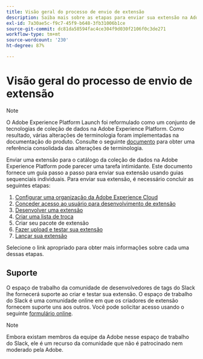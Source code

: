 ```yaml
---
title: Visão geral do processo de envio de extensão
description: Saiba mais sobre as etapas para enviar sua extensão na Adobe Experience Platform, desde o desenvolvimento até o lançamento.
exl-id: 7a30ae5c-f9c7-45f9-b648-3fb31006b1ce
source-git-commit: dc81da58594fac4ce304f9d030f2106f0c3de271
workflow-type: tm+mt
source-wordcount: '230'
ht-degree: 87%

---
```


# Visão geral do processo de envio de extensão

>[!NOTE]
>
>O Adobe Experience Platform Launch foi reformulado como um conjunto de tecnologias de coleção de dados na Adobe Experience Platform. Como resultado, várias alterações de terminologia foram implementadas na documentação do produto. Consulte o seguinte [documento](../../term-updates.md) para obter uma referência consolidada das alterações de terminologia.

Enviar uma extensão para o catálogo da coleção de dados na Adobe Experience Platform pode parecer uma tarefa intimidante. Este documento fornece um guia passo a passo para enviar sua extensão usando guias sequenciais individuais. Para enviar sua extensão, é necessário concluir as seguintes etapas:

1. [Configurar uma organização da Adobe Experience Cloud](./setup.md)
1. [Conceder acesso ao usuário para desenvolvimento de extensão](./access.md)
1. [Desenvolver uma extensão](./develop.md)
1. [Criar uma lista de troca](./create-listing.md)
1. Criar seu pacote de extensão
1. [Fazer upload e testar sua extensão](./upload-and-test.md)
1. [Lançar sua extensão](./release.md)

Selecione o link apropriado para obter mais informações sobre cada uma dessas etapas.

## Suporte

O espaço de trabalho da comunidade de desenvolvedores de tags do Slack lhe fornecerá suporte ao criar e testar sua extensão. O espaço de trabalho do Slack é uma comunidade online em que os criadores de extensão fornecem suporte uns aos outros. Você pode solicitar acesso usando o seguinte [formulário online](https://docs.google.com/forms/d/e/1FAIpQLScq1m63YkDrRpvPLhzUqtfoleWiDDTTXZsSivIXRfFdlSMzpQ/viewform).

>[!NOTE]
>
>Embora existam membros da equipe da Adobe nesse espaço de trabalho do Slack, ele é um recurso da comunidade que não é patrocinado nem moderado pela Adobe.
